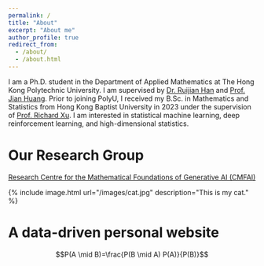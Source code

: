 ```yaml
---
permalink: /
title: "About"
excerpt: "About me"
author_profile: true
redirect_from: 
  - /about/
  - /about.html
---
```


I am a Ph.D. student in the Department of Applied Mathematics at The Hong Kong Polytechnic University. I am supervised by [Dr. Ruijian Han](https://www.polyu.edu.hk/ama/profile/rjhan/index.html) and [Prof. Jian Huang](https://sites.google.com/view/prof-jian-huang/bio?authuser=0). Prior to joining PolyU, I received my B.Sc. in Mathematics and Statistics from Hong Kong Baptist University in 2023 under the supervision of [Prof. Richard Xu](https://github.com/roboticcam). I am interested in statistical machine learning, deep reinforcement learning, and high-dimensional statistics.

Our Research Group
======
[Research Centre for the Mathematical Foundations of Generative AI (CMFAI)](https://www.polyu.edu.hk/ama/cmfai/)

{% include image.html url="/images/cat.jpg" description="This is my cat." %}

A data-driven personal website
======
$$P(A \mid B)=\frac{P(B \mid A) P(A)}{P(B)}$$
<div style="text-align: center; margin: 30px 0;">
    <script type="text/javascript" id="clustrmaps" src="//clustrmaps.com/map_v2.js?d=lWGOy_elvj7TjVGm57fffJYVJHzWq8PR-yUjRZF4GLY&cl=ffffff&w=200"></script>
</div>
